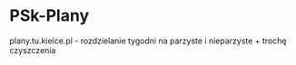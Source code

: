# PSk-Plany
plany.tu.kielce.pl - rozdzielanie tygodni na parzyste i nieparzyste + trochę czyszczenia
